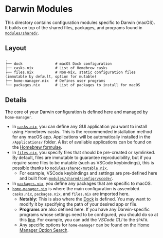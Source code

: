 # Darwin Modules

This directory contains configuration modules specific to Darwin (macOS). It builds on top of the shared files, packages, and programs found in [`modules/shared/`](./../shared/README.md).

## Layout

```text
.
├── dock               # macOS Dock configuration
├── casks.nix          # List of Homebrew casks
├── files.nix          # Non-Nix, static configuration files (immutable by default, option for mutable)
├── home-manager.nix   # Defines user programs
└── packages.nix       # List of packages to install for macOS
```

## Details

The core of your Darwin configuration is defined here and managed by `home-manager`.

+ In [`casks.nix`](./casks.nix), you can define any GUI application you want to install using Homebrew casks. This is the recommended installation method for any macOS app. Applications will be automatically installed in the `/Applications/` folder. A list of available applications can be found on the [Homebrew formulae](https://formulae.brew.sh/cask/).
+ In [`files.nix`](./files.nix), you specify files that should be pre-created or symlinked. By default, files are immutable to guarantee reproducibility, but if you require some files to be mutable (such as VSCode keybindings), this is possible thanks to [`modules/shared/mutable.nix`](./../shared/mutable.nix).
  + For example, VSCode keybindings and settings are pre-defined here and built from [`modules/shared/config/vscode/`](./../../modules/shared/config/vscode/).
+ In [`packages.nix`](./packages.nix), you define any packages that are specific to macOS.
+ [`home-manager.nix`](./home-manager.nix) is where the main configuration is assembled. `casks.nix`, `packages.nix`, and `files.nix` are imported here.
  + **Notably:** This is also where the [Dock](./home-manager.nix#L80) is defined. You may want to modify it by specifying the path of your desired app or file.
  + **Programs** are also defined here. If you have any Darwin-specific programs whose settings need to be configured, you should do so at this [line](./home-manager.nix#L53). For example, you can add the *VSCode CLI* to the `$PATH`.
  + Any specific options for `home-manager` can be found on the [Home Manager Option Search](https://home-manager-options.extranix.com/).
